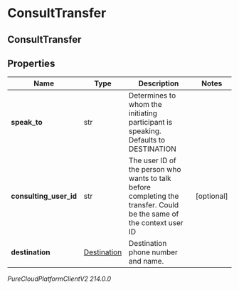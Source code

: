 # ConsultTransfer

## ConsultTransfer

## Properties

|Name | Type | Description | Notes|
|------------ | ------------- | ------------- | -------------|
| **speak_to** | str | Determines to whom the initiating participant is speaking. Defaults to DESTINATION | |
| **consulting_user_id** | str | The user ID of the person who wants to talk before completing the transfer. Could be the same of the context user ID | [optional] |
| **destination** | [Destination](Destination) | Destination phone number and name. | |



_PureCloudPlatformClientV2 214.0.0_
